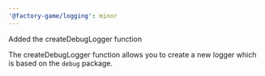 ```yaml
---
'@factory-game/logging': minor
---
```


Added the createDebugLogger function

The createDebugLogger function allows you to create a new logger which is based
on the `debug` package.

